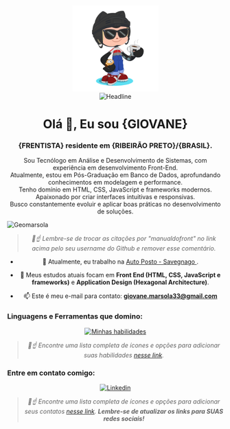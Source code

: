 <div align=center>
    <img src="https://raw.githubusercontent.com/AhmedFathyDev/AhmedFathyDev/main/GitHub.png" alt="GitHub Octocat Drinking a Cup of Coffee" height="200">
</div>
<div align=center>
   <img src="https://readme-typing-svg.herokuapp.com?color=%236FDA44&size=32&center=true&vCenter=true&width=600&height=40&lines=Tecnólogo+em+A+D+S;Pós-Graduação+em+Banco+de+Dados"; alt="Headline" />
<h1 align="center">Olá 👋, Eu sou {GIOVANE}</h1>
<h3 align="center">{FRENTISTA} residente em {RIBEIRÃO PRETO}/{BRASIL}.</h3>
<p align="center">
  Sou Tecnólogo em Análise e Desenvolvimento de Sistemas, com experiência em desenvolvimento Front-End. <br>
  Atualmente, estou em Pós-Graduação em Banco de Dados, aprofundando conhecimentos em modelagem e performance. <br>
  Tenho domínio em HTML, CSS, JavaScript e frameworks modernos. <br>
  Apaixonado por criar interfaces intuitivas e responsivas. <br>
  Busco constantemente evoluir e aplicar boas práticas no desenvolvimento de soluções.
</p>

<p align="left"> <img src="(https://github.com/Geomarsola)&label=Visualizações%20no%20perfil&color=0e75b6&style=flat" alt="Geomarsola" /> </p>

> _🚨☝️ Lembre-se de trocar as citações por "manualdofront" no link acima pelo seu username do Github e remover esse comentário._

- 🔭 Atualmente, eu trabalho na [Auto Posto - Savegnago ](savegnago.com.br).

- 🌱 Meus estudos atuais focam em **Front End (HTML, CSS, JavaScript e frameworks)** e **Application Design (Hexagonal Architecture)**.

- 📫 Este é meu e-mail para contato: **giovane.marsola33@gmail.com**


<h3 align="left">Linguagens e Ferramentas que domino:</h3>

[![Minhas habilidades](https://skillicons.dev/icons?i=js,html,css,angular)]()

> _🚨☝️ Encontre uma lista completa de ícones e opções para adicionar suas habilidades [nesse link](https://github.com/tandpfun/skill-icons?tab=readme-ov-file#icons-list)._


<h3 align="left">Entre em contato comigo:</h3>

[![Linkedin](https://skillicons.dev/icons?i=linkedin)](https://www.linkedin.com/in/giovane-marsola-7b3a49248/)


> _🚨☝️ Encontre uma lista completa de ícones e opções para adicionar seus contatos [nesse link](https://github.com/tandpfun/skill-icons?tab=readme-ov-file#icons-list). **Lembre-se de atualizar os links para SUAS redes sociais!**_
